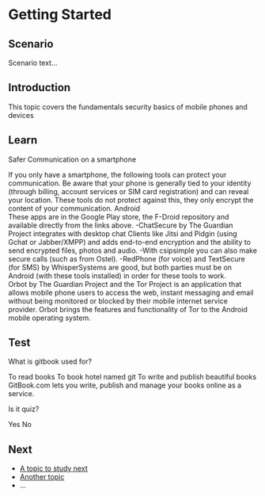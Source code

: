 # Getting Started
## Scenario
Scenario text...

## Introduction
This topic covers the fundamentals security basics of mobile phones and devices


## Learn
Safer Communication on a smartphone

If you only have a smartphone, the following tools can protect your communication. Be aware that your phone is generally tied to your identity (through billing, account services or SIM card registration) and can reveal your location. These tools do not protect against this, they only encrypt the content of your communication.
Android
<br>
These apps are in the Google Play store, the F-Droid repository and available directly from the links above.
-ChatSecure by The Guardian Project integrates with desktop chat Clients like Jitsi and Pidgin (using Gchat or Jabber/XMPP) and adds end-to-end encryption and the ability to send encrypted files, photos and audio.
-With csipsimple you can also make secure calls (such as from Ostel).
-RedPhone (for voice) and TextSecure (for SMS) by WhisperSystems are good, but both parties must be on Android (with these tools installed) in order for these tools to work.
<br>
Orbot by The Guardian Project and the Tor Project is an application that allows mobile phone users to access the web, instant messaging and email without being monitored or blocked by their mobile internet service provider. Orbot brings the features and functionality of Tor to the Android mobile operating system.


## Test
<quiz name="Gitbook Quiz">
    <question multiple>
        <p>What is gitbook used for?</p>
        <answer correct>To read books</answer>
        <answer>To book hotel named git</answer>
        <answer correct>To write and publish beautiful books</answer>
        <explanation>GitBook.com lets you write, publish and manage your books online as a service.</explanation>
    </question>
    <question>
        <p>Is it quiz?</p>
        <answer correct>Yes</answer>
        <answer>No</answer>
    </question>
</quiz>

## Next
 * [A topic to study next](en/topics/_topic/_unit/index.md)
 * [Another topic](en/topics/_topic/_unit/index.md)
 * ...

